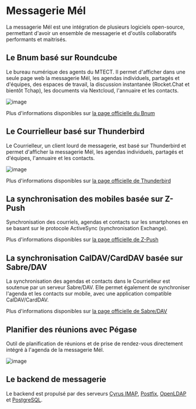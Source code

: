 # Messagerie Mél

La messagerie Mél est une intégration de plusieurs logiciels open-source, permettant d'avoir un ensemble de messagerie et d'outils collaboratifs performants et maitrisés.

## Le Bnum basé sur Roundcube

Le bureau numérique des agents du MTECT. Il permet d'afficher dans une seule page web la messagerie Mél, les agendas individuels, partagés et d'équipes, des espaces de travail, la discussion instantanée (Rocket.Chat et bientôt Tchap), les documents via Nextcloud, l'annuaire et les contacts.

![image](https://github.com/messagerie-melanie2/messagerie-melanie2.github.io/assets/3693239/9eeb6891-01bd-490e-a2a7-2bb7800de567)

Plus d'informations disponibles sur [la page officielle du Bnum](https://messagerie-melanie2.github.io/Bnum)

## Le Courrielleur basé sur Thunderbird

Le Courrielleur, un client lourd de messagerie, est basé sur Thunderbird et permet d'afficher la messagerie Mél, les agendas individuels, partagés et d'équipes, l'annuaire et les contacts.

![image](https://github.com/messagerie-melanie2/messagerie-melanie2.github.io/assets/3693239/5a76f13f-f30b-476d-9549-8e49b0503ecd)

Plus d'informations disponibles sur [la page officielle de Thunderbird](https://www.thunderbird.net/fr/)

## La synchronisation des mobiles basée sur Z-Push

Synchronisation des courriels, agendas et contacts sur les smartphones en se basant sur le protocole ActiveSync (synchronisation Exchange).

Plus d'informations disponibles sur [la page officielle de Z-Push](https://z-push.org/index.html)

## La synchronisation CalDAV/CardDAV basée sur Sabre/DAV

La synchronisation des agendas et contacts dans le Courrielleur est soutenue par un serveur Sabre/DAV. Elle permet également de synchroniser l'agenda et les contacts sur mobile, avec une application compatible CalDAV/CardDAV.

Plus d'informations disponibles sur [la page officielle de Sabre/DAV](https://sabre.io/)

## Planifier des réunions avec Pégase

Outil de planification de réunions et de prise de rendez-vous directement intégré à l'agenda de la messagerie Mél.

![image](https://github.com/messagerie-melanie2/messagerie-melanie2.github.io/assets/3693239/b3130930-ed37-4bf0-b1d9-2662daa58ed4)

## Le backend de messagerie

Le backend est propulsé par des serveurs [Cyrus IMAP](https://www.cyrusimap.org/), [Postfix](https://www.postfix.org/), [OpenLDAP](https://www.openldap.org/) et [PostgreSQL](https://www.postgresql.org/).

